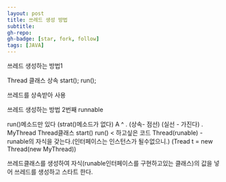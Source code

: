 ```yaml
---
layout: post
title: 쓰레드 생성 방법
subtitle: 
gh-repo: 
gh-badge: [star, fork, follow]
tags: [JAVA]
---
```


쓰레드 생성하는 방법1

Thread 클래스 상속
start();
run();

쓰레드를 상속받아 사용 



쓰레드 생성하는 방법 2번째 
<interface>
 runnable

run()메소드만 있다 (strat()메소드가 없다)
A                    ^
.    (상속- 점선)       \(실선 - 가진다)
.                      \
MyThread                    Thread클래스 
                            start()
run() < 하고싶은 코드         Thread(runable)     - runable의 자식을 갖는다.(인터페이스는 인스턴스가 될수없으니.)
                      (Tread t = new Thread(new MyThread))


쓰레드클래스를 생성하여 자식(runable인터페이스를 구현하고있는 클래스)의 값을 넣어 쓰레드를 생성하고 스타트 한다.


